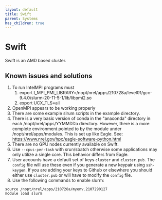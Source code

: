```yaml
---
layout: default
title: Swift
parent: Systems
has_children: true
---
```


# Swift

Swift is an AMD based cluster. 

## Known issues and solutions
1. To run IntelMPI programs must
	1. export I\_MPI\_PMI\_LIBRARY=/nopt/nrel/apps/210728a/level01/gcc-9.4.0/slurm-20-11-5-1/lib/libpmi2.so
	1. export UCX_TLS=all
1. OpenMPI appears to be working properly 
1. There are some example slrum scripts in the example directory. 
1. There is a very basic version of conda in the "anaconda" directory in each  /nopt/nrel/apps/YYMMDDa directory. However, there is a more complete environment pointed to by the module under /nopt/nrel/apps/modules. This is set up like Eagle.  See: https://www.nrel.gov/hpc/eagle-software-python.html
1. There are no GPU nodes currently available on Swift.
1. Use `--cpus-per-task` with srun/sbatch otherwise some applications may only utilize a single core. This behavior differs from Eagle. 
1. User accounts have a default set of keys `cluster` and `cluster.pub`. The `config` file will use these even if you generate a new keypair using `ssh-keygen`. If you are adding your keys to Github or elsewhere you should either use `cluster.pub` or will have to modify the `config` file. 
1. Use the following commands to enable slurm:

```
source /nopt/nrel/apps/210728a/myenv.2107290127
module load slurm
```

